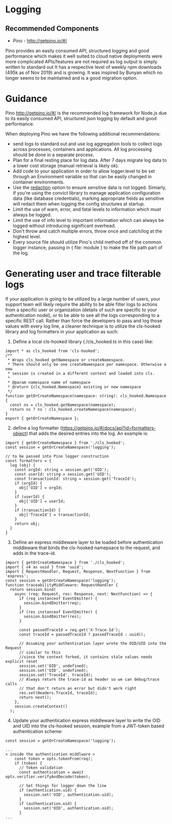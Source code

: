 # Logging

## Recommended Components

- Pino - http://getpino.io/#/

Pino provides an easily consumed API, structured logging and good performance
which makes it well suited to cloud native deployments were more complicated
APIs/features are not required as log output is simply written to standard out
It has a respective level of weekly npm downloads (495k as of Nov 2019)
and is growing. It was inspired by Bunyan which no longer seems to be maintained
and is a good migration option.

# Guidance

Pino http://getpino.io/#/ is the recommended log framework for Node.js due
to its easily consumed API, structured json logging by default
and good performance.

When deploying Pino we have the following additional recommendations:

- send logs to standard out and use log aggregation tools to collect
  logs across processes, containers and applications. All log processing
  should be done in a separate process.
- Plan for a final resting place for log data. After 7 days migrate
  log data to a lower cost storage (manual retrieval is likely ok).
- Add code to your application in order to allow logger.level
  to be set through an Environment variable so that can be easily
  changed in container environments.
- Use the [redaction](https://github.com/pinojs/pino/blob/HEAD/docs/redaction.md)
  option to ensure sensitive data is not logged.  Simiarly, if you're using the
  convict library to manage application configuration data (like database credentials),
  marking appropriate fields as sensitive will redact them when logging the config
  structures at startup.
- Limit the use of warn, error, and fatal levels to information
  which must always be logged.
- Limit the use of info level to important information which can
  always be logged without introducing significant overhead.
- Don't throw and catch multiple errors, throw once and catch/log at the
  highest level.
- Every source file should utilize Pino's child method off of the common logger
  instance, passing in { file: module } to make the file path part of the log.

# Generating user and trace filterable logs

If your application is going to be utilized by a large number of users, your
support team will likely require the ability to be able filter logs to actions
from a specific user or organization (details of such are specific to your
authentication nodel), or to be able to see all the logs corresponding to a
specific REST call. Rather than force the developers to pass and log those values
with every log line, a cleaner technique is to utilize the cls-hooked
library and log formatters in your application as such:

1) Define a local cls-hooked library (./cls_hooked.ts in this case) like:
```
import * as cls_hooked from 'cls-hooked';
/**
 * Wraps cls_hooked getNamespace or createNamespace.
 * There should only be one createNamespace per namespace. Otherwise a new
 * session is created in a different context and loaded into cls.
 *
 * @param namespace name of namespace
 * @return {cls_hooked.Namespace} existing or new namespace
 */
function getOrCreateNamespace(namespace: string): cls_hooked.Namespace {
  const ns = cls_hooked.getNamespace(namespace);
  return ns ? ns : cls_hooked.createNamespace(namespace);
}
export { getOrCreateNamespace };
```

2) define a log formatter (https://getpino.io/#/docs/api?id=formatters-object)
that adds the desired entries into the log. An example is:
```
import { getOrCreateNamespace } from './cls_hooked';
const session = getOrCreateNamespace('logging');

// to be passed into Pino logger construction
const formatters = {
  log (obj) {
    const orgId: string = session.get('OID');
    const userId: string = session.get('UID');
    const transactionId: string = session.get('TraceId');
    if (orgId) {
      obj['OID'] = orgId;
    }
    if (userId) {
      obj['UID'] = userId;
    }
    if (transactionId) {
      obj['TraceId'] = transactionId;
    }
    return obj;
  }
}
```

3) Define an express middleware layer to be loaded before authentication
middleware that binds the cls-hooked namepsace to the request, 
and adds in the trace-id.
```
import { getOrCreateNamespace } from './cls_hooked';
import { v4 as uuid } from 'uuid';
import { RequestHandler, Request, Response, NextFunction } from 'express';
const session = getOrCreateNamespace('logging');
function traceabilityMiddleware: RequestHandler {
  return session.bind(
    async (req: Request, res: Response, next: NextFunction) => {
      if (req instanceof EventEmitter) {
        session.bindEmitter(req);
      }
      if (res instanceof EventEmitter) {
        session.bindEmitter(res);
      }

      const passedTraceId = req.get('X-Trace-Id');
      const traceId = passedTraceId ? passedTraceId : uuid();

      // Assuming your authentication layer wrote the OID/UID into the Request
      // similar to this
      //since the context forked, it contains stale values needs explicit reset
      session.set('OID', undefined);
      session.set('UID', undefined);
      session.set('TraceId', traceId);
      // Always return the trace-id as header so we can debug/trace calls
      // that don't return an error but didn't work right
      res.set(Headers.TraceId, traceId);
      return next();
    },
    session.createContext()
  );
```

4) Update your authentication express middleware layer to write the OID and UID
into the cls-hooked session, example from a JWT-token based authentication scheme:
```
const session = getOrCreateNamespace('logging');

...
< inside the authentication middlware >
    const token = opts.tokenFrom(req);
    if (token) {
      // Token validation
      const authentication = await opts.verifier.verifyAndDecode(token);

      // Set things for logger down the line
      if (authentication.uid) {
        session.set('UID', authentication.uid);
      }
      if (authentication.oid) {
        session.set('OID', authentication.oid);
      }
...
```
